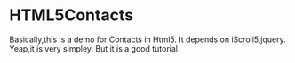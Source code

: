 HTML5Contacts
=============
Basically,this is a demo for Contacts in Html5.
It depends on iScroll5,jquery.
Yeap,it is very simpley.
But it is a good tutorial.
